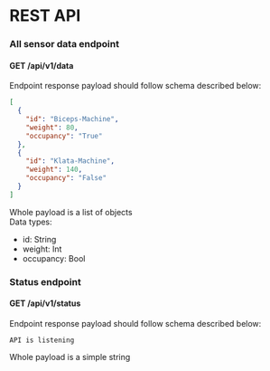 # REST API

### All sensor data endpoint
#### GET /api/v1/data
Endpoint response payload should follow schema described below:
```json
[
  {
    "id": "Biceps-Machine",
    "weight": 80,
    "occupancy": "True"
  },
  {
    "id": "Klata-Machine",
    "weight": 140,
    "occupancy": "False"
  }
]
```

Whole payload is a list of objects\
Data types:

- id: String
- weight: Int
- occupancy: Bool

### Status endpoint

#### GET /api/v1/status

Endpoint response payload should follow schema described below:

```
API is listening
```

Whole payload is a simple string